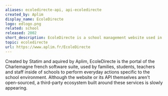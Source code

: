 ```yaml
---
aliases: ecoledirecte-api, api-ecoledirecte
created_by: Aplim
display_name: EcoleDirecte
logo: edlogo.png
related: school
released: 2002
short_description: EcoleDirecte is a school management website used in France.
topic: ecoledirecte
url: https://www.aplim.fr/EcoleDirecte
---
```

Created by Statim and aquired by Aplim, EcoleDirecte is the portal of the Charlemagne french software suite, used by families, students, teachers and staff inside of schools to perform everyday actions specific to the school environment. Although the website or its API themselves aren't open-sourced, a third-party ecosystem built around these services is slowly appearing.
